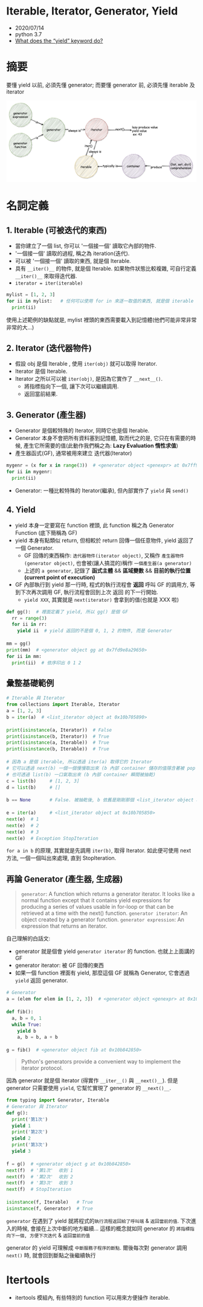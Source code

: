 # Iterable, Iterator, Generator, Yield

- 2020/07/14
- python 3.7
- [What does the “yield” keyword do?](https://stackoverflow.com/questions/231767/what-does-the-yield-keyword-do/231855#231855)



# 摘要

要懂 yield 以前, 必須先懂 generator; 而要懂 generator 前, 必須先懂 iterable 及 iterator

![generator_iterator_iterable](../img/iterator_generator.png)



# 名詞定義

## 1. Iterable (可被迭代的東西)

- 當你建立了一個 list, 你可以 '一個接一個' 讀取它內部的物件.
- '一個接一個' 讀取的過程, 稱之為 iteration(迭代).
- 可以被 '一個接一個' 讀取的東西, 就是個 Iterable.
- 具有 `__iter()__` 的物件, 就是個 Iterable. 如果物件狀態比較複雜, 可自行定義 `__iter()__` 來取得迭代器.
- `iterator = iter(iterable)`

```py
mylist = [1, 2, 3]
for ii in mylist:   # 任何可以使用 for in 來逐一取值的東西, 就是個 iterable (string, list, set, dict, ...)
  print(ii)
```

使用上述範例的缺點就是, mylist 裡頭的東西需要載入到記憶體(他們可能非常非常非常的大...)


## 2. Iterator (迭代器物件)

- 假設 obj 是個 Iterable , 使用 `iter(obj)` 就可以取得 Iterator.
- Iterator 是個 Iterable.
- Iterator 之所以可以被 `iter(obj)`, 是因為它實作了 `__next__()`.
    - 將指標指向下一個, 讓下次可以繼續調用.
    - 返回當前結果.

## 3. Generator (產生器)

- Generator 是個較特殊的 Iterator, 同時它也是個 Iterable.
- Generator 本身不會把所有資料塞到記憶體, 取而代之的是, 它只在有需要的時候, 產生它所需要的值(此動作我們稱之為: **Lazy Evaluation 惰性求值**)
- 產生器函式(GF), 通常被用來建立 迭代器(Iterator)

```py
mygenr = (x for x in range(3))  # <generator object <genexpr> at 0x7ff92814f450>
for ii in mygenr:
  print(ii)
```

- Generator: 一種比較特殊的 Iterator(繼承), 但內部實作了 `yield` 與 `send()`

## 4. Yield

- yield 本身一定要寫在 function 裡頭, 此 function 稱之為 Generator Function (底下簡稱為 GF)
- yield 本身有點類似 return, 但相較於 return 回傳一個任意物件, yield 返回了一個 Generator.
  - GF 回傳的東西稱作: `迭代器物件(iterator object)`, 又稱作 `產生器物件(generator object)`, 也會被(讓人搞混的)稱作 `一個產生器(a generator)`
  - 上述的 `a generator`, 記錄了 **函式主體** && **區域變數** && **目前的執行位置(current point of execution)**
- GF 內部執行到 yield 那一行時, 程式的執行流程會 **返回** 呼叫 GF 的調用方, 等到下次再次調用 GF, 執行流程會回到上次 返回 的下一行開始.
  - `yield XXX`, 其實就是 `next(iterator)` 會拿到的值(也就是 XXX 啦)

```py
def gg():  # 裡面定義了 yield, 所以 gg() 是個 GF
  rr = range(3)
  for ii in rr:
    yield ii  # yield 返回的不是個 0, 1, 2 的物件, 而是 Generator

mm = gg()
print(mm)  # <generator object gg at 0x7fd9e8a29650>
for ii in mm:
  print(ii)  # 依序印出 0 1 2
```


## 彙整基礎範例

```python
# Iterable 與 Iterator
from collections import Iterable, Iterator
a = [1, 2, 3]
b = iter(a)  # <list_iterator object at 0x10b705890>

print(isinstance(a, Iterator))  # False
print(isinstance(b, Iterator))  # True
print(isinstance(a, Iterable))  # True
print(isinstance(b, Iterable))  # True

# 因為 a 是個 iterable, 所以透過 iter(a) 取得它的 Iterator
# 它可以透過 next(b) 一個一個慢慢取出來 (b 內部 container 儲存的值隱含著被 pop 掉了)
# 也可透過 list(b) 一口氣取出來 (b 內部 container 瞬間被抽乾)
c = list(b)     # [1, 2, 3]
d = list(b)     # []

b == None       # False. 被抽乾後, b 依舊是剛剛那個 <list_iterator object at 0x10b705890>

e = iter(a)     # <list_iterator object at 0x10b705850>
next(e)  # 1
next(e)  # 2
next(e)  # 3
next(e)  # Exception StopIteration
```

`for a in b` 的原理, 其實就是先調用 `iter(b)`, 取得 Iterator. 如此便可使用 next 方法, 一個一個叫出來處理, 直到 StopIteration.



## 再論 Generator (產生器, 生成器)

> `generator`: A function which returns a generator iterator. It looks like a normal function except that it contains yield expressions for producing a series of values usable in for-loop or that can be retrieved at a time with the next() function.
> `generator iterator`: An object created by a generator function.
> `generator expression`: An expression that returns an iterator.

自己理解的白話文:

- generator 就是個會 yield `generator iterator` 的 function. 也就上上面講的 GF
- generator iterator: 被 GF 回傳的東西
- 如果一個 function 裡面有 yield, 那麼這個 GF 就稱為 Generator, 它會透過 `yield` 返回 generator.

```python
# Generator
a = (elem for elem in [1, 2, 3])  # <generator object <genexpr> at 0x10b842950>

def fib():
  a, b = 0, 1
  while True:
    yield b
    a, b = b, a + b

g = fib()  # <generator object fib at 0x10b842850>
```

> Python's generators provide a convenient way to implement the iterator protocol.

因為 generator 就是個 iterator (得實作 `__iter__()` 與 `__next()__`). 但是 generator 只需要使用 `yield`, 它幫忙實現了 generator 的 `__next()__`.


```python
from typing import Generator, Iterable
# Generator 與 Iterator
def g():
  print('第1次')
  yield 1
  print('第2次')
  yield 2
  print('第3次')
  yield 3

f = g()  # <generator object g at 0x10b842850>
next(f)  # '第1次'  收到 1
next(f)  # '第2次'  收到 2
next(f)  # '第3次'  收到 3
next(f)  # StopIteration

isinstance(f, Iterable)   # True
isinstance(f, Generator)  # True
```

`generator` 在遇到了 yield 就將程式的`執行流程返回給了呼叫端` & `返回當前的值`. 下次進入的時候, 會接在上次中斷的地方繼續...  這樣的概念就如同 generator 的 `將指標指向下一個, 方便下次迭代` & `返回當前的值`

generator 的 yield 可理解成 `中斷服務子程序的斷點`. 爾後每次對 generator 調用 `next()` 時, 就會回到斷點之後繼續執行



# Itertools

- itertools 模組內, 有些特別的 function 可以用來方便操作 iterable.



